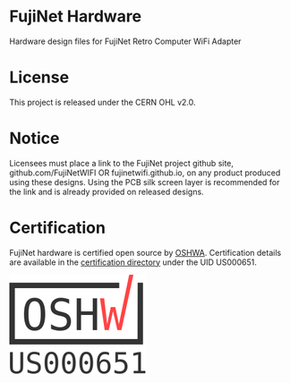 # FujiNet Hardware

Hardware design files for FujiNet Retro Computer WiFi Adapter

# License

This project is released under the CERN OHL v2.0.

# Notice

Licensees must place a link to the FujiNet project github site, github.com/FujiNetWIFI OR fujinetwifi.github.io, on any product produced using these designs. Using the PCB silk screen layer is recommended for the link and is already provided on released designs.

# Certification

FujiNet hardware is certified open source by [OSHWA](https://oshwa.org). Certification details are available in the [certification directory](https://certification.oshwa.org/us000651.html) under the UID US000651.

![OSHWA Mark](https://github.com/FujiNetWIFI/fujinet-hardware/raw/master/images/oshwa-mark_us000651.png)
